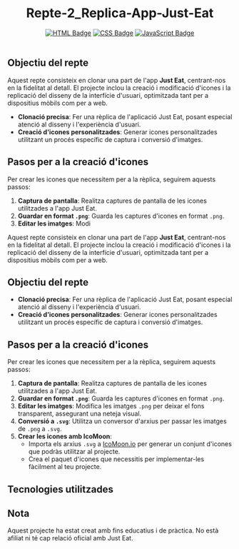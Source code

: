 <div align="center">
  <h1>Repte-2_Replica-App-Just-Eat</h1>
  <a href="#"><img src="https://img.shields.io/badge/HTML-%23E34F26.svg?logo=html5&logoColor=white" alt="HTML Badge"/></a>
  <a href="#"><img src="https://img.shields.io/badge/CSS-1572B6?logo=css3&logoColor=fff" alt="CSS Badge"/></a>
  <a href="#"><img src="https://img.shields.io/badge/JavaScript-F7DF1E?logo=javascript&logoColor=000" alt="JavaScript Badge"/></a>
</div>

<br>

## Objectiu del repte
Aquest repte consisteix en clonar una part de l'app **Just Eat**, centrant-nos en la fidelitat al detall. El projecte inclou la creació i modificació d'icones i la replicació del disseny de la interfície d'usuari, optimitzada tant per a dispositius mòbils com per a web.

- **Clonació precisa**: Fer una rèplica de l'aplicació Just Eat, posant especial atenció al disseny i l'experiència d'usuari.
- **Creació d'icones personalitzades**: Generar icones personalitzades utilitzant un procés específic de captura i conversió d'imatges.

## Pasos per a la creació d'icones

Per crear les icones que necessitem per a la rèplica, seguirem aquests passos:

1. **Captura de pantalla**: Realitza captures de pantalla de les icones utilitzades a l'app Just Eat.
2. **Guardar en format `.png`**: Guarda les captures d'icones en format `.png`.
3. **Editar les imatges**: Modi

</p>

Aquest repte consisteix en clonar una part de l'app **Just Eat**, centrant-nos en la fidelitat al detall. El projecte inclou la creació i modificació d'icones i la replicació del disseny de la interfície d'usuari, optimitzada tant per a dispositius mòbils com per a web.

## Objectiu del repte

- **Clonació precisa**: Fer una rèplica de l'aplicació Just Eat, posant especial atenció al disseny i l'experiència d'usuari.
- **Creació d'icones personalitzades**: Generar icones personalitzades utilitzant un procés específic de captura i conversió d'imatges.

## Pasos per a la creació d'icones

Per crear les icones que necessitem per a la rèplica, seguirem aquests passos:

1. **Captura de pantalla**: Realitza captures de pantalla de les icones utilitzades a l'app Just Eat.
2. **Guardar en format `.png`**: Guarda les captures d'icones en format `.png`.
3. **Editar les imatges**: Modifica les imatges `.png` per deixar el fons transparent, assegurant una neteja visual.
4. **Conversió a `.svg`**: Utilitza un conversor d'arxius per passar les imatges de `.png` a `.svg`.
5. **Crear les icones amb IcoMoon**:
   - Importa els arxius `.svg` a [IcoMoon.io](https://icomoon.io) per generar un conjunt d'icones que podràs utilitzar al projecte.
   - Crea el paquet d'icones que necessitis per implementar-les fàcilment al teu projecte.

## Tecnologies utilitzades

## Nota
Aquest projecte ha estat creat amb fins educatius i de pràctica. No està afiliat ni té cap relació oficial amb Just Eat.
